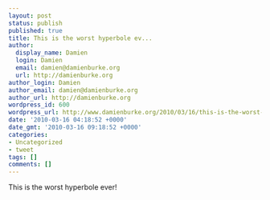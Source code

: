 ```yaml
---
layout: post
status: publish
published: true
title: This is the worst hyperbole ev...
author:
  display_name: Damien
  login: Damien
  email: damien@damienburke.org
  url: http://damienburke.org
author_login: Damien
author_email: damien@damienburke.org
author_url: http://damienburke.org
wordpress_id: 600
wordpress_url: http://www.damienburke.org/2010/03/16/this-is-the-worst-hyperbole-ev/
date: '2010-03-16 04:18:52 +0000'
date_gmt: '2010-03-16 09:18:52 +0000'
categories:
- Uncategorized
- tweet
tags: []
comments: []
---
```

<p>This is the worst hyperbole ever!</p>
